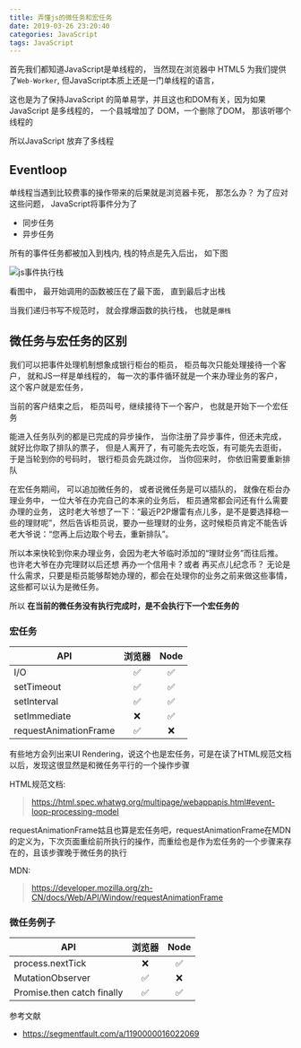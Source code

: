```yaml
---
title: 弄懂js的微任务和宏任务
date: 2019-03-26 23:20:40
categories: JavaScript
tags: JavaScript
---
```



首先我们都知道JavaScript是单线程的， 当然现在浏览器中 HTML5 为我们提供了`Web-Worker`, 但JavaScript本质上还是一门单线程的语言，

这也是为了保持JavaScript 的简单易学，并且这也和DOM有关，因为如果 JavaScript 是多线程的， 一个县城增加了 DOM，一个删除了DOM， 那该听哪个线程的

所以JavaScript 放弃了多线程



## Eventloop

单线程当遇到比较费事的操作带来的后果就是浏览器卡死， 那怎么办？
为了应对这些问题， JavaScript将事件分为了

* 同步任务
* 异步任务



所有的事件任务都被加入到栈内,  栈的特点是先入后出， 如下图

![js事件执行栈](http://img.nixiaolei.com/js-stack.gif)

看图中， 最开始调用的函数被压在了最下面， 直到最后才出栈

当我们递归书写不规范时， 就会撑爆函数的执行栈， 也就是`爆栈`


## 微任务与宏任务的区别

我们可以把事件处理机制想象成银行柜台的柜员， 柜员每次只能处理接待一个客户， 就和JS一样是单线程的， 每一次的事件循环就是一个来办理业务的客户， 这个客户就是宏任务， 

当前的客户结束之后， 柜员叫号，继续接待下一个客户， 也就是开始下一个宏任务

能进入任务队列的都是已完成的异步操作， 当你注册了异步事件，但还未完成， 就好比你取了排队的票子， 但是人离开了，有可能先去吃饭，有可能先去逛街， 于是当轮到你的号码时， 银行柜员会先跳过你， 当你回来时， 你依旧需要重新排队

在宏任务期间， 可以追加微任务的， 或者说微任务是可以插队的，  就像在柜台办理业务中， 一位大爷在办完自己的本来的业务后，  柜员通常都会问还有什么需要办理的业务， 这时老大爷想了一下：“最近P2P爆雷有点儿多，是不是要选择稳一些的理财呢”，然后告诉柜员说，要办一些理财的业务，这时候柜员肯定不能告诉老大爷说：“您再上后边取个号去，重新排队”。 

所以本来快轮到你来办理业务，会因为老大爷临时添加的“理财业务”而往后推。 
也许老大爷在办完理财以后还想 再办一个信用卡？或者 再买点儿纪念币？ 
无论是什么需求，只要是柜员能够帮她办理的，都会在处理你的业务之前来做这些事情，这些都可以认为是微任务。

所以
**在当前的微任务没有执行完成时，是不会执行下一个宏任务的**

### 宏任务
| API        | 浏览器    |  Node  |
| --------   | :-----:   | :----: |
| I/O      | ✅     |  ✅  |
| setTimeout        | ✅     |   ✅    |
| setInterval        | ✅      |  ✅  |
| setImmediate        |❌     |  ✅    |
| requestAnimationFrame        | ✅     |  ❌  |


有些地方会列出来UI Rendering，说这个也是宏任务，可是在读了HTML规范文档以后，发现这很显然是和微任务平行的一个操作步骤 

HTML规范文档:
> https://html.spec.whatwg.org/multipage/webappapis.html#event-loop-processing-model


requestAnimationFrame姑且也算是宏任务吧，requestAnimationFrame在MDN的定义为，下次页面重绘前所执行的操作，而重绘也是作为宏任务的一个步骤来存在的，且该步骤晚于微任务的执行

MDN:
> https://developer.mozilla.org/zh-CN/docs/Web/API/Window/requestAnimationFrame



### 微任务例子
| API        | 浏览器    |  Node  |
| --------   | :-----:   | :----: |
| process.nextTick      | ❌     |  ✅  |
| MutationObserver        | ✅     |  ❌   |
| Promise.then catch finally       | ✅      |  ✅  |



参考文献
* https://segmentfault.com/a/1190000016022069








